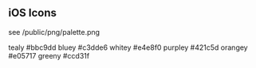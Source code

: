 
## iOS Icons

  see /public/png/palette.png 

  tealy #bbc9dd 
  bluey #c3dde6 
  whitey #e4e8f0 
  purpley #421c5d 
  orangey #e05717 
  greeny #ccd31f 